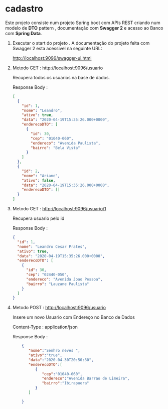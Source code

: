 # cadastro


<p>Este projeto consiste num projeto Spring boot com APIs REST criando num modelo de  <b>DTO</b> pattern , documentação com <b>Swagger 2</b> e acesso ao Banco com <b>Spring Data</b>.</p> 


<ol>
<li>
  Executar o start do projeto . A documentação do projeto feita com Swagger 2 esta acessivel na seguinte URL: <p>
  <a href="http://localhost:9096/swagger-ui.html">http://localhost:9096/swagger-ui.html</a>
</li>


<li>
  Metodo GET : <a href="http://localhost:9096/usuario">http://localhost:9096/usuario</a>
  
  Recupera todos os usuarios na base de dados. 

Response Body : 

```json
[
  {
    "id": 1,
    "nome": "Leandro",
    "ativo": true,
    "data": "2020-04-19T15:35:26.000+0000",
    "enderecoDTO": [
      {
        "id": 30,
        "cep": "01040-060",
        "endereco": "Avenida Paulista",
        "bairro": "Bela Vista"
      }
    ]
  },
  {
    "id": 2,
    "nome": "Ariane",
    "ativo": false,
    "data": "2020-04-19T15:35:26.000+0000",
    "enderecoDTO": []
  }
]

```
</li> 



<li>
  Metodo GET : <a href="http://localhost:9096/usuario/1">http://localhost:9096/usuario/1</a>
  
  Recupera usuario pelo id 
  
  Response Body :
  
  ```json 
  {
    "id": 1,
    "nome": "Leandro Cesar Prates",
    "ativo": true,
    "data": "2020-04-19T15:35:26.000+0000",
    "enderecoDTO": [
      {
        "id": 30,
        "cep": "02440-050",
        "endereco": "Avenida Joao Pessoa",
        "bairro": "Lauzane Paulista"
      }
    ]
  }
  
  ``` 
  
  
</li> 



<li>
  
  Metodo POST : <a href="http://localhost:9096/usuario">http://localhost:9096/usuario</a>

  Insere um novo Usuario com Endereço no Banco de Dados 


  Content-Type : application/json

  Response Body  : 

```json 
    {
       "nome":"Senhro neves ",
       "ativo":"true",
       "data":"2020-04-30T20:50:30",
       "enderecoDTO":[
          {
             "cep":"01040-060",
             "endereco":"Avenida Barrao de Limeira",
             "bairro":"Ibirapuera"
          }
       ]

    }  
  
```   
  
</li>  






</ol>




